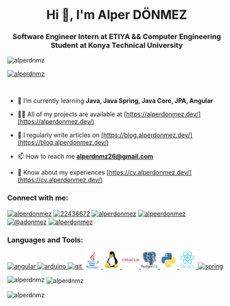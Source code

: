<h1 align="center">Hi 👋, I'm Alper DÖNMEZ</h1>
<h3 align="center">Software Engineer Intern at ETIYA && Computer Engineering Student at Konya Technical University</h3>

<p align="left"> <img src="https://komarev.com/ghpvc/?username=alperdnmz&label=Profile%20views&color=0e75b6&style=flat" alt="alperdnmz" /> </p>

<p align="left"> <a href="https://github.com/ryo-ma/github-profile-trophy"><img src="https://github-profile-trophy.vercel.app/?username=alperdnmz" alt="alperdnmz" /></a> </p>

<p align="left"> <a href="https://twitter.com/" target="blank"><img src="https://img.shields.io/twitter/follow/?logo=twitter&style=for-the-badge" alt="" /></a> </p>

- 🌱 I’m currently learning **Java, Java Spring, Java Core, JPA, Angular**

- 👨‍💻 All of my projects are available at [https://alperdonmez.dev/](https://alperdonmez.dev/)

- 📝 I regularly write articles on [https://blog.alperdonmez.dev/](https://blog.alperdonmez.dev/)

- 📫 How to reach me **alperdnmz26@gmail.com**

- 📄 Know about my experiences [https://cv.alperdonmez.dev/](https://cv.alperdonmez.dev/)

<h3 align="left">Connect with me:</h3>
<p align="left">
<a href="https://linkedin.com/in/alperdonmez" target="blank"><img align="center" src="https://raw.githubusercontent.com/rahuldkjain/github-profile-readme-generator/master/src/images/icons/Social/linked-in-alt.svg" alt="alperdonmez" height="30" width="40" /></a>
<a href="https://stackoverflow.com/users/22436672" target="blank"><img align="center" src="https://raw.githubusercontent.com/rahuldkjain/github-profile-readme-generator/master/src/images/icons/Social/stack-overflow.svg" alt="22436672" height="30" width="40" /></a>
<a href="https://kaggle.com/alperdonmez" target="blank"><img align="center" src="https://raw.githubusercontent.com/rahuldkjain/github-profile-readme-generator/master/src/images/icons/Social/kaggle.svg" alt="alperdonmez" height="30" width="40" /></a>
<a href="https://instagram.com/alpeerdonmez" target="blank"><img align="center" src="https://raw.githubusercontent.com/rahuldkjain/github-profile-readme-generator/master/src/images/icons/Social/instagram.svg" alt="alpeerdonmez" height="30" width="40" /></a>
<a href="https://medium.com/@adonmez" target="blank"><img align="center" src="https://raw.githubusercontent.com/rahuldkjain/github-profile-readme-generator/master/src/images/icons/Social/medium.svg" alt="@adonmez" height="30" width="40" /></a>
<a href="https://www.hackerrank.com/alperdonmez" target="blank"><img align="center" src="https://raw.githubusercontent.com/rahuldkjain/github-profile-readme-generator/master/src/images/icons/Social/hackerrank.svg" alt="alperdonmez" height="30" width="40" /></a>
</p>

<h3 align="left">Languages and Tools:</h3>
<p align="left"> <a href="https://angular.io" target="_blank" rel="noreferrer"> <img src="https://angular.io/assets/images/logos/angular/angular.svg" alt="angular" width="40" height="40"/> </a> <a href="https://www.arduino.cc/" target="_blank" rel="noreferrer"> <img src="https://cdn.worldvectorlogo.com/logos/arduino-1.svg" alt="arduino" width="40" height="40"/> </a> <a href="https://git-scm.com/" target="_blank" rel="noreferrer"> <img src="https://www.vectorlogo.zone/logos/git-scm/git-scm-icon.svg" alt="git" width="40" height="40"/> </a> <a href="https://www.java.com" target="_blank" rel="noreferrer"> <img src="https://raw.githubusercontent.com/devicons/devicon/master/icons/java/java-original.svg" alt="java" width="40" height="40"/> </a> <a href="https://www.linux.org/" target="_blank" rel="noreferrer"> <img src="https://raw.githubusercontent.com/devicons/devicon/master/icons/linux/linux-original.svg" alt="linux" width="40" height="40"/> </a> <a href="https://www.oracle.com/" target="_blank" rel="noreferrer"> <img src="https://raw.githubusercontent.com/devicons/devicon/master/icons/oracle/oracle-original.svg" alt="oracle" width="40" height="40"/> </a> <a href="https://www.postgresql.org" target="_blank" rel="noreferrer"> <img src="https://raw.githubusercontent.com/devicons/devicon/master/icons/postgresql/postgresql-original-wordmark.svg" alt="postgresql" width="40" height="40"/> </a> <a href="https://www.python.org" target="_blank" rel="noreferrer"> <img src="https://raw.githubusercontent.com/devicons/devicon/master/icons/python/python-original.svg" alt="python" width="40" height="40"/> </a> <a href="https://reactjs.org/" target="_blank" rel="noreferrer"> <img src="https://raw.githubusercontent.com/devicons/devicon/master/icons/react/react-original-wordmark.svg" alt="react" width="40" height="40"/> </a> <a href="https://spring.io/" target="_blank" rel="noreferrer"> <img src="https://www.vectorlogo.zone/logos/springio/springio-icon.svg" alt="spring" width="40" height="40"/> </a> </p>

<p><img align="left" src="https://github-readme-stats.vercel.app/api/top-langs?username=alperdnmz&show_icons=true&locale=en&layout=compact" alt="alperdnmz" /></p>

<p>&nbsp;<img align="center" src="https://github-readme-stats.vercel.app/api?username=alperdnmz&show_icons=true&locale=en" alt="alperdnmz" /></p>

<p><img align="center" src="https://github-readme-streak-stats.herokuapp.com/?user=alperdnmz&" alt="alperdnmz" /></p>
